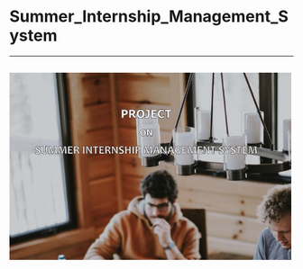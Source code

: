 # Summer_Internship_Management_System
<!DOCTYPE html>
<html>
<body>
  <hr> </hr>
<h2> </h2>
<img src="summer.jpg"  alt="Trulli" width="500" height="333">
  

</body>
</html>
